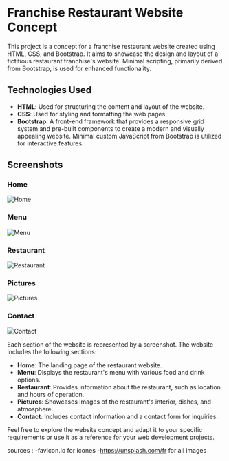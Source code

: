# Franchise Restaurant Website Concept

This project is a concept for a franchise restaurant website created using HTML, CSS, and Bootstrap. It aims to showcase the design and layout of a fictitious restaurant franchise's website. Minimal scripting, primarily derived from Bootstrap, is used for enhanced functionality.

## Technologies Used

- **HTML**: Used for structuring the content and layout of the website.
- **CSS**: Used for styling and formatting the web pages.
- **Bootstrap**: A front-end framework that provides a responsive grid system and pre-built components to create a modern and visually appealing website. Minimal custom JavaScript from Bootstrap is utilized for interactive features.

## Screenshots

### Home
![Home](screenshots/home.png)

### Menu
![Menu](screenshots/menu.png)

### Restaurant
![Restaurant](screenshots/restaurant.png)

### Pictures
![Pictures](screenshots/pictures.png)

### Contact
![Contact](screenshots/contact.png)

Each section of the website is represented by a screenshot. The website includes the following sections:

- **Home**: The landing page of the restaurant website.
- **Menu**: Displays the restaurant's menu with various food and drink options.
- **Restaurant**: Provides information about the restaurant, such as location and hours of operation.
- **Pictures**: Showcases images of the restaurant's interior, dishes, and atmosphere.
- **Contact**: Includes contact information and a contact form for inquiries.

Feel free to explore the website concept and adapt it to your specific requirements or use it as a reference for your web development projects.










sources : 
-favicon.io for icones
-https://unsplash.com/fr for all images
